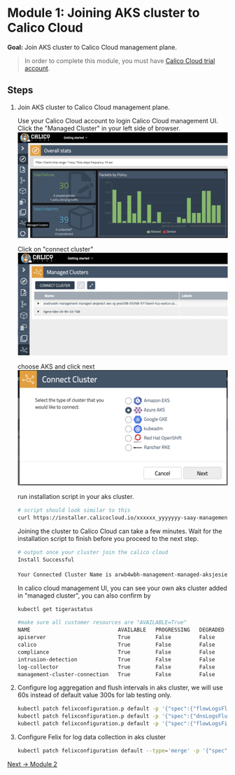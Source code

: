 # Module 1: Joining AKS cluster to Calico Cloud

**Goal:** Join AKS cluster to Calico Cloud management plane.

>In order to complete this module, you must have [Calico Cloud trial account](https://www.calicocloud.io/home).

## Steps

1. Join AKS cluster to Calico Cloud management plane.
    
    Use your Calico Cloud account to login Calico Cloud management UI. Click the "Managed Cluster" in your left side of browser.
    ![managed-cluster](../img/managed-cluster.png)
    
    Click on "connect cluster"
     ![connect-cluster](../img/connect-cluster.png)

    choose AKS and click next
      ![choose-aks](../img/choose-aks.png)


    run installation script in your aks cluster. 
    ```bash
    # script should look similar to this
    curl https://installer.calicocloud.io/xxxxxx_yyyyyyy-saay-management_install.sh | bash
    ```

    Joining the cluster to Calico Cloud can take a few minutes. Wait for the installation script to finish before you proceed to the next step.

    ```bash
    # output once your cluster join the calico cloud
    Install Successful

    Your Connected Cluster Name is arwb4wbh-management-managed-aksjesie2-aks-rg-jesie208-03cfb8-9713ae4f-hcp-eastus-azmk8s-io  
    ```
    
    In calico cloud management UI, you can see your own aks cluster added in "managed cluster", you can also confirm by
    ```bash
    kubectl get tigerastatus
    ```
    
    ```bash
    #make sure all customer resources are "AVAILABLE=True" 
    NAME                            AVAILABLE   PROGRESSING   DEGRADED   SINCE
    apiserver                       True        False         False      5m38s
    calico                          True        False         False      4m44s
    compliance                      True        False         False      4m34s
    intrusion-detection             True        False         False      4m49s
    log-collector                   True        False         False      4m19s
    management-cluster-connection   True        False         False      4m54s


2. Configure log aggregation and flush intervals in aks cluster, we will use 60s instead of default value 300s for lab testing only.   

    ```bash
    kubectl patch felixconfiguration.p default -p '{"spec":{"flowLogsFlushInterval":"60s"}}'
    kubectl patch felixconfiguration.p default -p '{"spec":{"dnsLogsFlushInterval":"60s"}}'
    kubectl patch felixconfiguration.p default -p '{"spec":{"flowLogsFileAggregationKindForAllowed":1}}'
    ```

3. Configure Felix for log data collection in aks cluster

    ```bash
    kubectl patch felixconfiguration default --type='merge' -p '{"spec":{"policySyncPathPrefix":"/var/run/nodeagent","l7LogsFileEnabled":true}}'

    ```


[Next -> Module 2](../modules/configuring-demo-apps.md)
